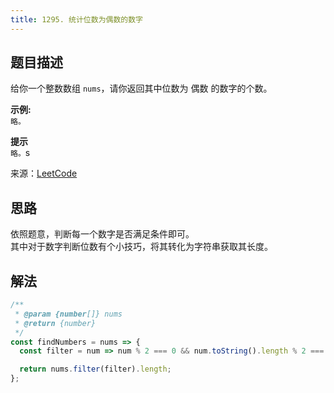 ```yaml
---
title: 1295. 统计位数为偶数的数字
---
```


## 题目描述

给你一个整数数组 `nums`，请你返回其中位数为 偶数 的数字的个数。

**示例:**  
`略。`

**提示**  
`略。`s

来源：[LeetCode](https://leetcode-cn.com/problems/find-numbers-with-even-number-of-digits/)

## 思路

依照题意，判断每一个数字是否满足条件即可。  
其中对于数字判断位数有个小技巧，将其转化为字符串获取其长度。

## 解法

```js
/**
 * @param {number[]} nums
 * @return {number}
 */
const findNumbers = nums => {
  const filter = num => num % 2 === 0 && num.toString().length % 2 === 0;

  return nums.filter(filter).length;
};
```
